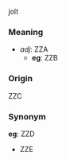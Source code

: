 jolt
### Meaning
+ _adj_: ZZA
    + __eg__: ZZB

### Origin

ZZC

### Synonym

__eg__: ZZD

+ ZZE


